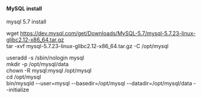 #### MySQL install

mysql 5.7 install

wget https://dev.mysql.com/get/Downloads/MySQL-5.7/mysql-5.7.23-linux-glibc2.12-x86_64.tar.gz  
tar -xvf mysql-5.7.23-linux-glibc2.12-x86_64.tar.gz -C /opt/mysql

useradd -s /sbin/nologin mysql  
mkdir -p /opt/mysql/data  
chown -R mysql:mysql /opt/mysql  
cd /opt/mysql  
bin/mysqld --user=mysql --basedir=/opt/mysql --datadir=/opt/mysql/data --initialize
